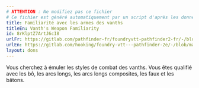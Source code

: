 ```yaml
---
# ATTENTION : Ne modifiez pas ce fichier
# Ce fichier est généré automatiquement par un script d'après les données du module Foundry VTT officiel et de sa traduction
title: Familiarité avec les armes des vanths
titleEn: Vanth's Weapon Familiarity
id: 8rKlptZ7ArtJ6cI8
urlFr: https://gitlab.com/pathfinder-fr/foundryvtt-pathfinder2-fr/-/blob/master/data/feats/8rKlptZ7ArtJ6cI8.htm
urlEn: https://gitlab.com/hooking/foundry-vtt---pathfinder-2e/-/blob/master/packs/data/feats.db/vanth-s-weapon-familiarity.json
layout: dons
---
```

Vous cherchez à émuler les styles de combat des vanths. Vous êtes qualifié avec les bô, les arcs longs, les arcs longs composites, les faux et les bâtons.
